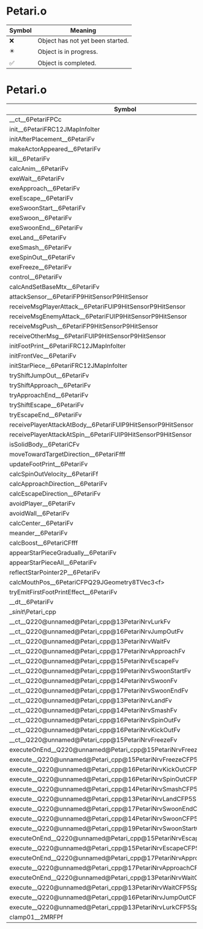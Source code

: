 # Petari.o
| Symbol | Meaning 
| ------------- | ------------- 
| :x: | Object has not yet been started. 
| :eight_pointed_black_star: | Object is in progress. 
| :white_check_mark: | Object is completed. 


# Petari.o
| Symbol | Decompiled? |
| ------------- | ------------- |
| __ct__6PetariFPCc | :x: |
| init__6PetariFRC12JMapInfoIter | :x: |
| initAfterPlacement__6PetariFv | :x: |
| makeActorAppeared__6PetariFv | :x: |
| kill__6PetariFv | :x: |
| calcAnim__6PetariFv | :x: |
| exeWait__6PetariFv | :x: |
| exeApproach__6PetariFv | :x: |
| exeEscape__6PetariFv | :x: |
| exeSwoonStart__6PetariFv | :x: |
| exeSwoon__6PetariFv | :x: |
| exeSwoonEnd__6PetariFv | :x: |
| exeLand__6PetariFv | :x: |
| exeSmash__6PetariFv | :x: |
| exeSpinOut__6PetariFv | :x: |
| exeFreeze__6PetariFv | :x: |
| control__6PetariFv | :x: |
| calcAndSetBaseMtx__6PetariFv | :x: |
| attackSensor__6PetariFP9HitSensorP9HitSensor | :x: |
| receiveMsgPlayerAttack__6PetariFUlP9HitSensorP9HitSensor | :x: |
| receiveMsgEnemyAttack__6PetariFUlP9HitSensorP9HitSensor | :x: |
| receiveMsgPush__6PetariFP9HitSensorP9HitSensor | :x: |
| receiveOtherMsg__6PetariFUlP9HitSensorP9HitSensor | :x: |
| initFootPrint__6PetariFRC12JMapInfoIter | :x: |
| initFrontVec__6PetariFv | :x: |
| initStarPiece__6PetariFRC12JMapInfoIter | :x: |
| tryShiftJumpOut__6PetariFv | :x: |
| tryShiftApproach__6PetariFv | :x: |
| tryApproachEnd__6PetariFv | :x: |
| tryShiftEscape__6PetariFv | :x: |
| tryEscapeEnd__6PetariFv | :x: |
| receivePlayerAttackAtBody__6PetariFUlP9HitSensorP9HitSensor | :x: |
| receivePlayerAttackAtSpin__6PetariFUlP9HitSensorP9HitSensor | :x: |
| isSolidBody__6PetariCFv | :x: |
| moveTowardTargetDirection__6PetariFfff | :x: |
| updateFootPrint__6PetariFv | :x: |
| calcSpinOutVelocity__6PetariFf | :x: |
| calcApproachDirection__6PetariFv | :x: |
| calcEscapeDirection__6PetariFv | :x: |
| avoidPlayer__6PetariFv | :x: |
| avoidWall__6PetariFv | :x: |
| calcCenter__6PetariFv | :x: |
| meander__6PetariFv | :x: |
| calcBoost__6PetariCFfff | :x: |
| appearStarPieceGradually__6PetariFv | :x: |
| appearStarPieceAll__6PetariFv | :x: |
| reflectStarPointer2P__6PetariFv | :x: |
| calcMouthPos__6PetariCFPQ29JGeometry8TVec3&lt;f&gt; | :x: |
| tryEmitFirstFootPrintEffect__6PetariFv | :x: |
| __dt__6PetariFv | :x: |
| __sinit_\Petari_cpp | :x: |
| __ct__Q220@unnamed@Petari_cpp@13PetariNrvLurkFv | :x: |
| __ct__Q220@unnamed@Petari_cpp@16PetariNrvJumpOutFv | :x: |
| __ct__Q220@unnamed@Petari_cpp@13PetariNrvWaitFv | :x: |
| __ct__Q220@unnamed@Petari_cpp@17PetariNrvApproachFv | :x: |
| __ct__Q220@unnamed@Petari_cpp@15PetariNrvEscapeFv | :x: |
| __ct__Q220@unnamed@Petari_cpp@19PetariNrvSwoonStartFv | :x: |
| __ct__Q220@unnamed@Petari_cpp@14PetariNrvSwoonFv | :x: |
| __ct__Q220@unnamed@Petari_cpp@17PetariNrvSwoonEndFv | :x: |
| __ct__Q220@unnamed@Petari_cpp@13PetariNrvLandFv | :x: |
| __ct__Q220@unnamed@Petari_cpp@14PetariNrvSmashFv | :x: |
| __ct__Q220@unnamed@Petari_cpp@16PetariNrvSpinOutFv | :x: |
| __ct__Q220@unnamed@Petari_cpp@16PetariNrvKickOutFv | :x: |
| __ct__Q220@unnamed@Petari_cpp@15PetariNrvFreezeFv | :x: |
| executeOnEnd__Q220@unnamed@Petari_cpp@15PetariNrvFreezeCFP5Spine | :x: |
| execute__Q220@unnamed@Petari_cpp@15PetariNrvFreezeCFP5Spine | :x: |
| execute__Q220@unnamed@Petari_cpp@16PetariNrvKickOutCFP5Spine | :x: |
| execute__Q220@unnamed@Petari_cpp@16PetariNrvSpinOutCFP5Spine | :x: |
| execute__Q220@unnamed@Petari_cpp@14PetariNrvSmashCFP5Spine | :x: |
| execute__Q220@unnamed@Petari_cpp@13PetariNrvLandCFP5Spine | :x: |
| execute__Q220@unnamed@Petari_cpp@17PetariNrvSwoonEndCFP5Spine | :x: |
| execute__Q220@unnamed@Petari_cpp@14PetariNrvSwoonCFP5Spine | :x: |
| execute__Q220@unnamed@Petari_cpp@19PetariNrvSwoonStartCFP5Spine | :x: |
| executeOnEnd__Q220@unnamed@Petari_cpp@15PetariNrvEscapeCFP5Spine | :x: |
| execute__Q220@unnamed@Petari_cpp@15PetariNrvEscapeCFP5Spine | :x: |
| executeOnEnd__Q220@unnamed@Petari_cpp@17PetariNrvApproachCFP5Spine | :x: |
| execute__Q220@unnamed@Petari_cpp@17PetariNrvApproachCFP5Spine | :x: |
| executeOnEnd__Q220@unnamed@Petari_cpp@13PetariNrvWaitCFP5Spine | :x: |
| execute__Q220@unnamed@Petari_cpp@13PetariNrvWaitCFP5Spine | :x: |
| execute__Q220@unnamed@Petari_cpp@16PetariNrvJumpOutCFP5Spine | :x: |
| execute__Q220@unnamed@Petari_cpp@13PetariNrvLurkCFP5Spine | :x: |
| clamp01__2MRFPf | :x: |
